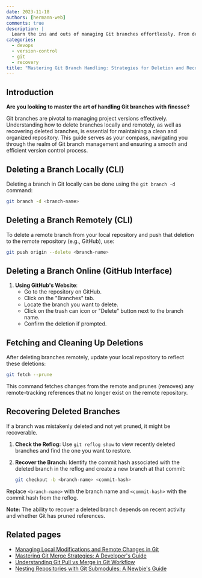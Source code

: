 ```yaml
---
date: 2023-11-18
authors: [hermann-web]
comments: true
description: |
  Learn the ins and outs of managing Git branches effortlessly. From deleting branches locally and on remote repositories to recovering mistakenly deleted branches, this guide equips you with essential Git branch handling techniques, ensuring a streamlined version control workflow.
categories:
  - devops
  - version-control
  - git
  - recovery
title: "Mastering Git Branch Handling: Strategies for Deletion and Recovery"
---
```


<!-- # Managing Branches in Git: Deletion and Recovery -->

## Introduction

__Are you looking to master the art of handling Git branches with finesse?__

Git branches are pivotal to managing project versions effectively. Understanding how to delete branches locally and remotely, as well as recovering deleted branches, is essential for maintaining a clean and organized repository. This guide serves as your compass, navigating you through the realm of Git branch management and ensuring a smooth and efficient version control process.

<!-- Branches in Git are crucial for development but can clutter your repository if not managed properly. Learn how to delete branches locally and remotely, recover deleted branches, and clean up references. -->

## Deleting a Branch Locally (CLI)

Deleting a branch in Git locally can be done using the `git branch -d` command:

```bash
git branch -d <branch-name>
```

<!-- more -->

## Deleting a Branch Remotely (CLI)

To delete a remote branch from your local repository and push that deletion to the remote repository (e.g., GitHub), use:

```bash
git push origin --delete <branch-name>
```

## Deleting a Branch Online (GitHub Interface)

1. __Using GitHub's Website__:
   - Go to the repository on GitHub.
   - Click on the "Branches" tab.
   - Locate the branch you want to delete.
   - Click on the trash can icon or "Delete" button next to the branch name.
   - Confirm the deletion if prompted.

## Fetching and Cleaning Up Deletions

After deleting branches remotely, update your local repository to reflect these deletions:

```bash
git fetch --prune
```

This command fetches changes from the remote and prunes (removes) any remote-tracking references that no longer exist on the remote repository.

## Recovering Deleted Branches

If a branch was mistakenly deleted and not yet pruned, it might be recoverable.

1. **Check the Reflog:**
   Use `git reflog show` to view recently deleted branches and find the one you want to restore.

2. **Recover the Branch:**
   Identify the commit hash associated with the deleted branch in the reflog and create a new branch at that commit:

   ```bash
   git checkout -b <branch-name> <commit-hash>
   ```

Replace `<branch-name>` with the branch name and `<commit-hash>` with the commit hash from the reflog.

**Note:** The ability to recover a deleted branch depends on recent activity and whether Git has pruned references.

## Related pages

- [Managing Local Modifications and Remote Changes in Git](./pull-changes-with-conflicts.md)
- [Mastering Git Merge Strategies: A Developer's Guide](./sync-branches-with-conflicts.md)
- [Understanding Git Pull vs Merge in Git Workflow](./git-pull-vs-git-merge-equivalence.md)
- [Nesting Repositories with Git Submodules: A Newbie's Guide](./git-submodules.md)
